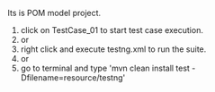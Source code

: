 Its is POM model project.
1. click on TestCase_01 to start test case execution.
2. or 
3. right click and execute testng.xml to run the suite.
4. or 
5. go to terminal and type 'mvn clean install test -Dfilename=resource/testng'
